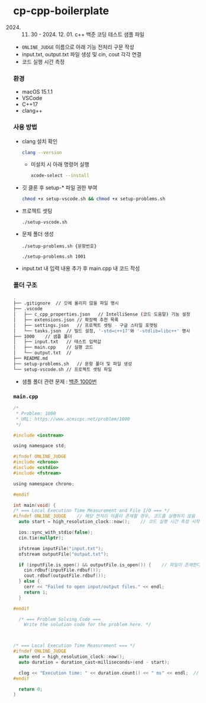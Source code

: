 # cp-cpp-boilerplate
2024. 11. 30 - 2024. 12. 01. c++ 백준 코딩 테스트 샘플 파일

- `ONLINE_JUDGE` 이름으로 아래 기능 전처리 구문 작성
- input.txt, output.txt 파일 생성 및 cin, cout 각각 연결
- 코드 실행 시간 측정


### 환경
- macOS 15.1.1
- VSCode
- C++17
- clang++

### 사용 방법
- clang 설치 확인
    ```sh
    clang --version
    ```

    - 미설치 시 아래 명령어 실행
        ```sh
        xcode-select --install
        ```

- 깃 클론 후 setup-* 파일 권한 부여
    ```sh
    chmod +x setup-vscode.sh && chmod +x setup-problems.sh
    ```

- 프로젝트 셋팅
    ```
    ./setup-vscode.sh
    ```

- 문제 폴더 생성
    ```
    ./setup-problems.sh {문항번호}
    ```
    ```
    ./setup-problems.sh 1001
    ```
- input.txt 내 입력 내용 추가 후 main.cpp 내 코드 작성 

### 폴더 구조
```sh
.
├── .gitignore  // 깃에 올리지 않을 파일 명시
├── .vscode
│   ├── c_cpp_properties.json   // IntelliSense (코드 도움말) 기능 설정
│   ├── extensions.json // 확장팩 추천 목록
│   ├── settings.json   // 프로젝트 셋팅 - 구글 스타일 포맷팅
│   └── tasks.json  // 빌드 설정, '-std=c++17'와 '-stdlib=libc++' 명시
├── 1000    // 샘플 폴더
│   ├── input.txt   // 테스트 입력값
│   ├── main.cpp    // 실행 코드
│   └── output.txt  // 
├── README.md
├── setup-problems.sh   // 문항 폴더 및 파일 생성
└── setup-vscode.sh // 프로젝트 셋팅 파일
```
- 샘플 폴더 관련 문제 : [백준 1000번](https://www.acmicpc.net/problem/1000)

### `main.cpp`
```c
/*
 * Problem: 1000
 * URL: https://www.acmicpc.net/problem/1000
 */

#include <iostream>

using namespace std;

#ifndef ONLINE_JUDGE    
#include <chrono>
#include <cstdio>
#include <fstream>

using namespace chrono;

#endif

int main(void) {
/* === Local Execution Time Measurement and File I/O === */
#ifndef ONLINE_JUDGE    // 해당 전처리 이름이 존재할 경우, 코드를 실행하지 않음
  auto start = high_resolution_clock::now();    // 코드 실행 시간 측정 시작

  ios::sync_with_stdio(false);
  cin.tie(nullptr);

  ifstream inputFile("input.txt");
  ofstream outputFile("output.txt");

  if (inputFile.is_open() && outputFile.is_open()) {    // 파일이 존재한다면 I/O와 연결
    cin.rdbuf(inputFile.rdbuf());
    cout.rdbuf(outputFile.rdbuf());
  } else {
    cerr << "Failed to open input/output files." << endl;
    return 1;
  }

#endif

  /* === Problem Solving Code ===
    Write the solution code for the problem here. */



/* === Local Execution Time Measurement === */
#ifndef ONLINE_JUDGE
  auto end = high_resolution_clock::now();
  auto duration = duration_cast<milliseconds>(end - start);

  clog << "Execution time: " << duration.count() << " ms" << endl;  // DEBUG COLSOLE에 실행 시간 출려
#endif

  return 0;
}

```